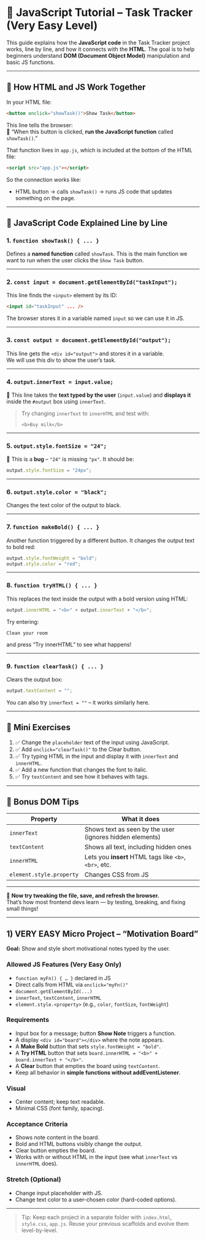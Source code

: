 # 📘 JavaScript Tutorial – Task Tracker (Very Easy Level)

This guide explains how the **JavaScript code** in the Task Tracker project works, line by line, and how it connects with the **HTML**. The goal is to help beginners understand **DOM (Document Object Model)** manipulation and basic JS functions.

---

## 🔗 How HTML and JS Work Together

In your HTML file:

```html
<button onclick="showTask()">Show Task</button>
```

This line tells the browser:  
📌 “When this button is clicked, **run the JavaScript function** called `showTask()`.”

That function lives in `app.js`, which is included at the bottom of the HTML file:

```html
<script src="app.js"></script>
```

So the connection works like:
- HTML button → calls `showTask()` → runs JS code that updates something on the page.

---

## 🧠 JavaScript Code Explained Line by Line

### 1. `function showTask() { ... }`
Defines a **named function** called `showTask`. This is the main function we want to run when the user clicks the `Show Task` button.

---

### 2. `const input = document.getElementById("taskInput");`

This line finds the `<input>` element by its ID:

```html
<input id="taskInput" ... />
```

The browser stores it in a variable named `input` so we can use it in JS.

---

### 3. `const output = document.getElementById("output");`

This line gets the `<div id="output">` and stores it in a variable.  
We will use this div to show the user’s task.

---

### 4. `output.innerText = input.value;`

📌 This line takes the **text typed by the user** (`input.value`) and **displays it** inside the `#output` box using `innerText`.

> Try changing `innerText` to `innerHTML` and test with:
> ```
> <b>Buy milk</b>
> ```

---

### 5. `output.style.fontSize = "24";`

🚫 This is a **bug** – `"24"` is missing `"px"`. It should be:

```js
output.style.fontSize = "24px";
```

---

### 6. `output.style.color = "black";`

Changes the text color of the output to black.

---

### 7. `function makeBold() { ... }`

Another function triggered by a different button. It changes the output text to bold red:

```js
output.style.fontWeight = "bold";
output.style.color = "red";
```

---

### 8. `function tryHTML() { ... }`

This replaces the text inside the output with a bold version using HTML:

```js
output.innerHTML = "<b>" + output.innerText + "</b>";
```

Try entering:
```
Clean your room
```
and press “Try innerHTML” to see what happens!

---

### 9. `function clearTask() { ... }`

Clears the output box:

```js
output.textContent = "";
```

You can also try `innerText = ""` – it works similarly here.

---

## 🧪 Mini Exercises

1. ✅ Change the `placeholder` text of the input using JavaScript.
2. ✅ Add `onclick="clearTask()"` to the Clear button.
3. ✅ Try typing HTML in the input and display it with `innerText` and `innerHTML`.
4. ✅ Add a new function that changes the font to italic.
5. ✅ Try `textContent` and see how it behaves with tags.

---

## 🧩 Bonus DOM Tips

| Property | What it does |
|----------|---------------|
| `innerText` | Shows text as seen by the user (ignores hidden elements) |
| `textContent` | Shows all text, including hidden ones |
| `innerHTML` | Lets you **insert** HTML tags like `<b>`, `<br>`, etc. |
| `element.style.property` | Changes CSS from JS |

---

👋 **Now try tweaking the file, save, and refresh the browser.**  
That’s how most frontend devs learn — by testing, breaking, and fixing small things!

---

## 1) VERY EASY Micro Project – “Motivation Board”

**Goal:** Show and style short motivational notes typed by the user.

### Allowed JS Features (Very Easy Only)
- `function myFn() { … }` declared in JS
- Direct calls from HTML via `onclick="myFn()"`
- `document.getElementById(...)`
- `innerText`, `textContent`, `innerHTML`
- `element.style.<property>` (e.g., `color`, `fontSize`, `fontWeight`)

### Requirements
- Input box for a message; button **Show Note** triggers a function.
- A display `<div id="board"></div>` where the note appears.
- A **Make Bold** button that sets `style.fontWeight = "bold"`.
- A **Try HTML** button that sets `board.innerHTML = "<b>" + board.innerText + "</b>"`.
- A **Clear** button that empties the board using `textContent`.
- Keep all behavior in **simple functions without addEventListener**.

### Visual
- Center content; keep text readable.
- Minimal CSS (font family, spacing).

### Acceptance Criteria
- Shows note content in the board.
- Bold and HTML buttons visibly change the output.
- Clear button empties the board.
- Works with or without HTML in the input (see what `innerText` vs `innerHTML` does).

### Stretch (Optional)
- Change input placeholder with JS.
- Change text color to a user-chosen color (hard-coded options).

---

> Tip: Keep each project in a separate folder with `index.html`, `style.css`, `app.js`. Reuse your previous scaffolds and evolve them level-by-level.
